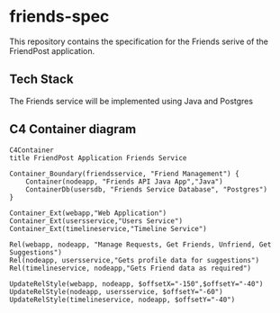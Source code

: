 # friends-spec

This repository contains the specification for the Friends serive of the FriendPost application.

## Tech Stack

The Friends service will be implemented using Java and Postgres

## C4 Container diagram

```mermaid
C4Container
title FriendPost Application Friends Service

Container_Boundary(friendsservice, "Friend Management") {
    Container(nodeapp, "Friends API Java App","Java")
    ContainerDb(usersdb, "Friends Service Database", "Postgres")
}

Container_Ext(webapp,"Web Application")
Container_Ext(usersservice,"Users Service")
Container_Ext(timelineservice,"Timeline Service")

Rel(webapp, nodeapp, "Manage Requests, Get Friends, Unfriend, Get Suggestions")
Rel(nodeapp, usersservice,"Gets profile data for suggestions")
Rel(timelineservice, nodeapp,"Gets Friend data as required")

UpdateRelStyle(webapp, nodeapp, $offsetX="-150",$offsetY="-40")
UpdateRelStyle(nodeapp, usersservice, $offsetY="-60")
UpdateRelStyle(timelineservice, nodeapp, $offsetY="-40")
```